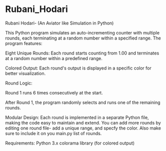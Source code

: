 # Rubani_Hodari
Rubani Hodari- (An Aviator like Simulation in Python)

This Python program simulates an auto-incrementing counter with multiple rounds, each terminating at a random number within a specified range. The program features:

Eight Unique Rounds:
    Each round starts counting from 1.00 and terminates at a random number within a predefined range.

Colored Output:
    Each round's output is displayed in a specific color for better visualization.

Round Logic:

  Round 1 runs 6 times consecutively at the start.

  After Round 1, the program randomly selects and runs one of the remaining rounds.

Modular Design:
    Each round is implemented in a separate Python file, making the code easy to maintain and extend.
    You can add more rounds by editing one round file- add a unique range, and specfy the color. Also make sure to include it on you main.py list of rounds.

Requirements:
    Python 3.x
    colorama library (for colored output)
